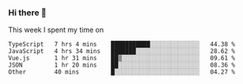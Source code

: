 ### Hi there 👋

<!--
**qiruohan/qiruohan** is a ✨ _special_ ✨ repository because its `README.md` (this file) appears on your GitHub profile.

Here are some ideas to get you started:

- 🔭 I’m currently working on ...
- 🌱 I’m currently learning ...
- 👯 I’m looking to collaborate on ...
- 🤔 I’m looking for help with ...
- 💬 Ask me about ...
- 📫 How to reach me: ...
- 😄 Pronouns: ...
- ⚡ Fun fact: ...
-->

This week I spent my time on 
<!--START_SECTION:waka-->

```text
TypeScript   7 hrs 4 mins    ███████████░░░░░░░░░░░░░░   44.38 %
JavaScript   4 hrs 34 mins   ███████░░░░░░░░░░░░░░░░░░   28.62 %
Vue.js       1 hr 31 mins    ██▒░░░░░░░░░░░░░░░░░░░░░░   09.61 %
JSON         1 hr 20 mins    ██░░░░░░░░░░░░░░░░░░░░░░░   08.36 %
Other        40 mins         █░░░░░░░░░░░░░░░░░░░░░░░░   04.27 %
```

<!--END_SECTION:waka-->
